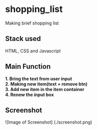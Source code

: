 # shopping_list

Making brief shopping list

## Stack used

HTML, CSS and Javascript

## Main Function

**1. Bring the text from user input**</br>
**2. Making new item(text + remove btn)**</br>
**3. Add new item in the item container**</br>
**4. Renew the input box**

## Screenshot

![Image of Screenshot]
(./screenshot.png)
